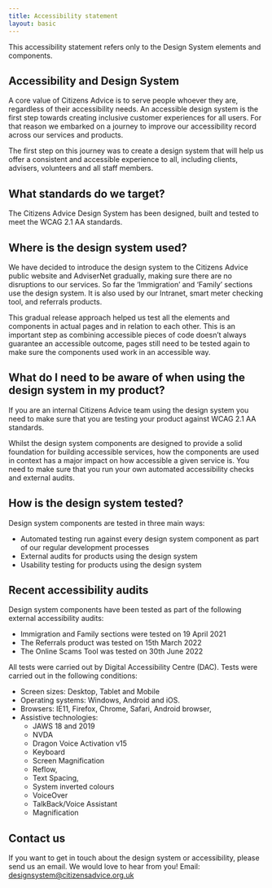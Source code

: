 ```yaml
---
title: Accessibility statement
layout: basic
---
```


This accessibility statement refers only to the Design System elements and components.

## Accessibility and Design System

A core value of Citizens Advice is to serve people whoever they are, regardless of their accessibility needs. An accessible design system is the first step towards creating inclusive customer experiences for all users. For that reason we embarked on a journey to improve our accessibility record across our services and products.

The first step on this journey was to create a design system that will help us offer a consistent and accessible experience to all, including clients, advisers, volunteers and all staff members.

## What standards do we target?

The Citizens Advice Design System has been designed, built and tested to meet the WCAG 2.1 AA standards.

## Where is the design system used?

We have decided to introduce the design system to the Citizens Advice public website and AdviserNet gradually, making sure there are no disruptions to our services. So far the ‘Immigration’ and ‘Family’ sections use the design system. It is also used by our Intranet, smart meter checking tool, and referrals products.

This gradual release approach helped us test all the elements and components in actual pages and in relation to each other. This is an important step as combining accessible pieces of code doesn’t always guarantee an accessible outcome, pages still need to be tested again to make sure the components used work in an accessible way.

## What do I need to be aware of when using the design system in my product?

If you are an internal Citizens Advice team using the design system you need to make sure that you are testing your product against WCAG 2.1 AA standards.

Whilst the design system components are designed to provide a solid foundation for building accessible services, how the components are used in context has a major impact on how accessible a given service is. You need to make sure that you run your own automated accessibility checks and external audits.

## How is the design system tested?

Design system components are tested in three main ways:

- Automated testing run against every design system component as part of our regular development processes
- External audits for products using the design system
- Usability testing for products using the design system

## Recent accessibility audits

Design system components have been tested as part of the following external accessibility audits:

- Immigration and Family sections were tested on 19 April 2021
- The Referrals product was tested on 15th March 2022
- The Online Scams Tool was tested on 30th June 2022

All tests were carried out by Digital Accessibility Centre (DAC). Tests were carried out in the following conditions:

- Screen sizes: Desktop, Tablet and Mobile
- Operating systems: Windows, Android and iOS.
- Browsers: IE11, Firefox, Chrome, Safari, Android browser,
- Assistive technologies:
  - JAWS 18 and 2019
  - NVDA
  - Dragon Voice Activation v15
  - Keyboard
  - Screen Magnification
  - Reflow,
  - Text Spacing,
  - System inverted colours
  - VoiceOver
  - TalkBack/Voice Assistant
  - Magnification

## Contact us

If you want to get in touch about the design system or accessibility, please send us an email. We would love to hear from you!
Email: [designsystem@citizensadvice.org.uk](mailto:designsystem@citizendsadvice.org.uk)
